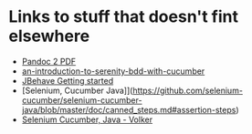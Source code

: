 # Links to stuff that doesn't fint elsewhere

* [Pandoc 2 PDF](http://www.mscharhag.com/software-development/pandoc-markdown-to-pdf)
* [an-introduction-to-serenity-bdd-with-cucumber](http://thucydides.info/docs/articles/an-introduction-to-serenity-bdd-with-cucumber.html)
* [JBehave Getting started](http://jbehave.org/reference/latest/getting-started.html)
* [Selenium, Cucumber Java]](https://github.com/selenium-cucumber/selenium-cucumber-java/blob/master/doc/canned_steps.md#assertion-steps)
* [Selenium Cucumber, Java - Volker](https://github.com/volkerbenders/selenium-cucumber-java)
